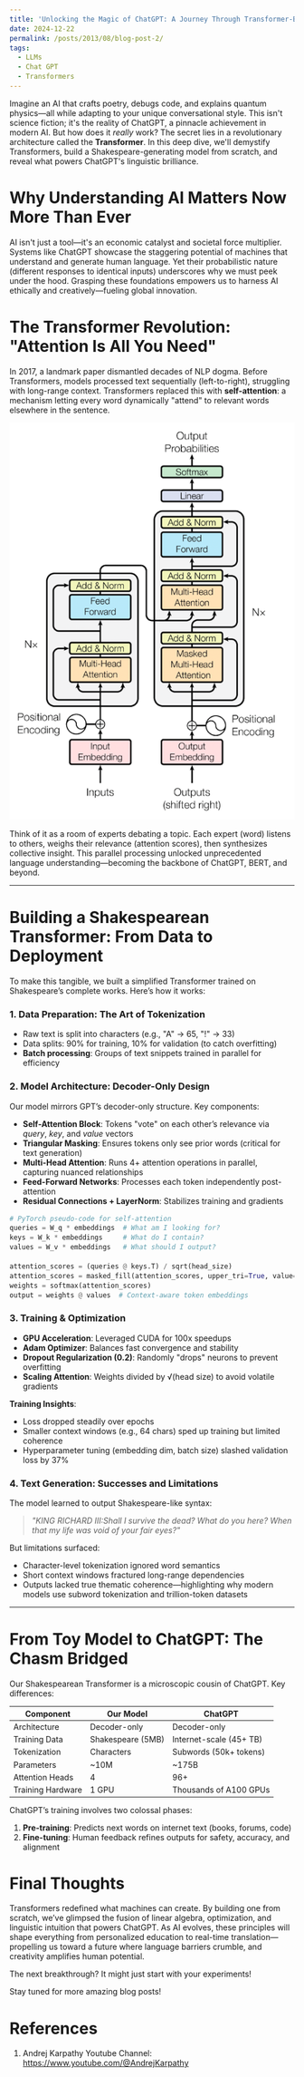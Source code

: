 ```yaml
---
title: 'Unlocking the Magic of ChatGPT: A Journey Through Transformer-Based Language Models'
date: 2024-12-22
permalink: /posts/2013/08/blog-post-2/
tags:
  - LLMs
  - Chat GPT
  - Transformers
---
```


Imagine an AI that crafts poetry, debugs code, and explains quantum physics—all while adapting to your unique conversational style. This isn't science fiction; it's the reality of ChatGPT, a pinnacle achievement in modern AI. But how does it *really* work? The secret lies in a revolutionary architecture called the **Transformer**. In this deep dive, we'll demystify Transformers, build a Shakespeare-generating model from scratch, and reveal what powers ChatGPT's linguistic brilliance.

Why Understanding AI Matters Now More Than Ever
======

AI isn't just a tool—it's an economic catalyst and societal force multiplier. Systems like ChatGPT showcase the staggering potential of machines that understand and generate human language. Yet their probabilistic nature (different responses to identical inputs) underscores why we must peek under the hood. Grasping these foundations empowers us to harness AI ethically and creatively—fueling global innovation.

The Transformer Revolution: "Attention Is All You Need"  
======

In 2017, a landmark paper dismantled decades of NLP dogma. Before Transformers, models processed text sequentially (left-to-right), struggling with long-range context. Transformers replaced this with **self-attention**: a mechanism letting every word dynamically "attend" to relevant words elsewhere in the sentence. 

![image](images/Transformers.png)

Think of it as a room of experts debating a topic. Each expert (word) listens to others, weighs their relevance (attention scores), then synthesizes collective insight. This parallel processing unlocked unprecedented language understanding—becoming the backbone of ChatGPT, BERT, and beyond.

---

Building a Shakespearean Transformer: From Data to Deployment
======

To make this tangible, we built a simplified Transformer trained on Shakespeare’s complete works. Here’s how it works:

### **1. Data Preparation: The Art of Tokenization**  
- Raw text is split into characters (e.g., "A" → 65, "!" → 33)  
- Data splits: 90% for training, 10% for validation (to catch overfitting)  
- **Batch processing**: Groups of text snippets trained in parallel for efficiency

### **2. Model Architecture: Decoder-Only Design**  
Our model mirrors GPT’s decoder-only structure. Key components:  
- **Self-Attention Block**: Tokens "vote" on each other’s relevance via *query*, *key*, and *value* vectors  
- **Triangular Masking**: Ensures tokens only see prior words (critical for text generation)  
- **Multi-Head Attention**: Runs 4+ attention operations in parallel, capturing nuanced relationships  
- **Feed-Forward Networks**: Processes each token independently post-attention  
- **Residual Connections + LayerNorm**: Stabilizes training and gradients  

```python
# PyTorch pseudo-code for self-attention
queries = W_q * embeddings  # What am I looking for?
keys = W_k * embeddings     # What do I contain?
values = W_v * embeddings   # What should I output?

attention_scores = (queries @ keys.T) / sqrt(head_size)
attention_scores = masked_fill(attention_scores, upper_tri=True, value=-inf)
weights = softmax(attention_scores)
output = weights @ values  # Context-aware token embeddings
```
### **3. Training & Optimization**  
- **GPU Acceleration**: Leveraged CUDA for 100x speedups  
- **Adam Optimizer**: Balances fast convergence and stability  
- **Dropout Regularization (0.2)**: Randomly "drops" neurons to prevent overfitting  
- **Scaling Attention**: Weights divided by √(head size) to avoid volatile gradients  

**Training Insights**:  
- Loss dropped steadily over epochs  
- Smaller context windows (e.g., 64 chars) sped up training but limited coherence  
- Hyperparameter tuning (embedding dim, batch size) slashed validation loss by 37%

### **4. Text Generation: Successes and Limitations**  
The model learned to output Shakespeare-like syntax:  
> *"KING RICHARD III:Shall I survive the dead? What do you here? When that my life was void of your fair eyes?"*  

But limitations surfaced:  
- Character-level tokenization ignored word semantics  
- Short context windows fractured long-range dependencies  
- Outputs lacked true thematic coherence—highlighting why modern models use subword tokenization and trillion-token datasets

---

From Toy Model to ChatGPT: The Chasm Bridged
======

Our Shakespearean Transformer is a microscopic cousin of ChatGPT. Key differences:  

| **Component**       | **Our Model**          | **ChatGPT**               |
|---------------------|------------------------|---------------------------|
| Architecture        | Decoder-only           | Decoder-only              |
| Training Data       | Shakespeare (5MB)      | Internet-scale (45+ TB)   |
| Tokenization        | Characters             | Subwords (50k+ tokens)    |
| Parameters          | ~10M                   | ~175B                     |
| Attention Heads     | 4                      | 96+                       |
| Training Hardware   | 1 GPU                  | Thousands of A100 GPUs    |

ChatGPT’s training involves two colossal phases:  
1. **Pre-training**: Predicts next words on internet text (books, forums, code)  
2. **Fine-tuning**: Human feedback refines outputs for safety, accuracy, and alignment  

Final Thoughts
======

Transformers redefined what machines can create. By building one from scratch, we’ve glimpsed the fusion of linear algebra, optimization, and linguistic intuition that powers ChatGPT. As AI evolves, these principles will shape everything from personalized education to real-time translation—propelling us toward a future where language barriers crumble, and creativity amplifies human potential.

The next breakthrough? It might just start with your experiments!

Stay tuned for more amazing blog posts! 

References
======

1. Andrej Karpathy Youtube Channel: https://www.youtube.com/@AndrejKarpathy
